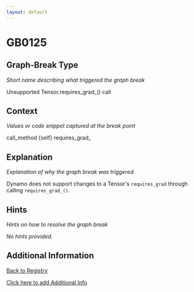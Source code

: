 ```yaml
---
layout: default
---
```

# GB0125

## Graph-Break Type
*Short name describing what triggered the graph break*

Unsupported Tensor.requires_grad_() call

## Context
*Values or code snippet captured at the break point*

call_method {self} requires_grad_

## Explanation
*Explanation of why the graph break was triggered*

Dynamo does not support changes to a Tensor's `requires_grad` through calling `requires_grad_()`.

## Hints
*Hints on how to resolve the graph break*

*No hints provided.*


## Additional Information

<!-- ADDITIONAL INFORMATION START - Add custom information below this line -->

<!-- ADDITIONAL INFORMATION END -->

[Back to Registry](../index.html)

[Click here to add Additional Info](https://github.com/pytorch-labs/compile-graph-break-site/edit/main/docs/gb/gb0125.md)
